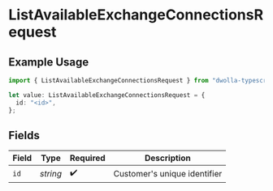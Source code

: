 # ListAvailableExchangeConnectionsRequest

## Example Usage

```typescript
import { ListAvailableExchangeConnectionsRequest } from "dwolla-typescript/models/operations";

let value: ListAvailableExchangeConnectionsRequest = {
  id: "<id>",
};
```

## Fields

| Field                        | Type                         | Required                     | Description                  |
| ---------------------------- | ---------------------------- | ---------------------------- | ---------------------------- |
| `id`                         | *string*                     | :heavy_check_mark:           | Customer's unique identifier |